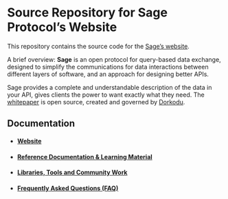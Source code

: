 # Source Repository for Sage Protocol’s Website

This repository contains the source code for the [Sage’s website](https://libre.dorkodu.com/sage).

A brief overview: **Sage** is an open protocol for query-based data exchange, designed to simplify the communications for data interactions between different layers of software, and an approach for designing better APIs. 

Sage provides a complete and understandable description of the data in your API, gives clients the power to want exactly what they need. The [whitepaper](https://libre.dorkodu.com/sage/paper) is open source, created and governed by [Dorkodu](https://dorkodu.com).

## Documentation

- #### [Website](https://libre.dorkodu.com/sage)

- #### [Reference Documentation & Learning Material](https://libre.dorkodu.com/sage/learn)

- #### [Libraries, Tools and Community Work](https://libre.dorkodu.com/sage/code)

- #### [Frequently Asked Questions (FAQ)](https://libre.dorkodu.com/sage/faq)
